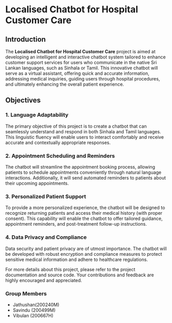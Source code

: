 # Localised Chatbot for Hospital Customer Care

## Introduction

The **Localised Chatbot for Hospital Customer Care** project is aimed at developing an intelligent and interactive chatbot system tailored to enhance customer support services for users who communicate in the native Sri Lankan languages, such as Sinhala or Tamil. This innovative chatbot will serve as a virtual assistant, offering quick and accurate information, addressing medical inquiries, guiding users through hospital procedures, and ultimately enhancing the overall patient experience.

## Objectives

### 1. Language Adaptability

The primary objective of this project is to create a chatbot that can seamlessly understand and respond in both Sinhala and Tamil languages. This linguistic fluency will enable users to interact comfortably and receive accurate and contextually appropriate responses.

### 2. Appointment Scheduling and Reminders

The chatbot will streamline the appointment booking process, allowing patients to schedule appointments conveniently through natural language interactions. Additionally, it will send automated reminders to patients about their upcoming appointments.

### 3. Personalized Patient Support

To provide a more personalized experience, the chatbot will be designed to recognize returning patients and access their medical history (with proper consent). This capability will enable the chatbot to offer tailored guidance, appointment reminders, and post-treatment follow-up instructions.

### 4. Data Privacy and Compliance

Data security and patient privacy are of utmost importance. The chatbot will be developed with robust encryption and compliance measures to protect sensitive medical information and adhere to healthcare regulations.

For more details about this project, please refer to the project documentation and source code. Your contributions and feedback are highly encouraged and appreciated.

### Group Members
- Jathushan(200240M)
- Savindu (200499M)
- Vibulan (200667H)


